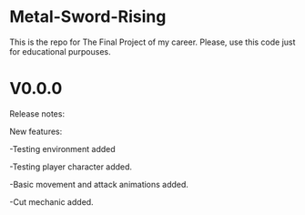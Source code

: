 # Metal-Sword-Rising

This is the repo for The Final Project of my career. Please, use this code just for educational purpouses. 

# V0.0.0 
 Release notes: 
 
New features:

 -Testing environment added
 
 -Testing player character added.
 
 -Basic movement and attack animations added.
 
 -Cut mechanic added.
